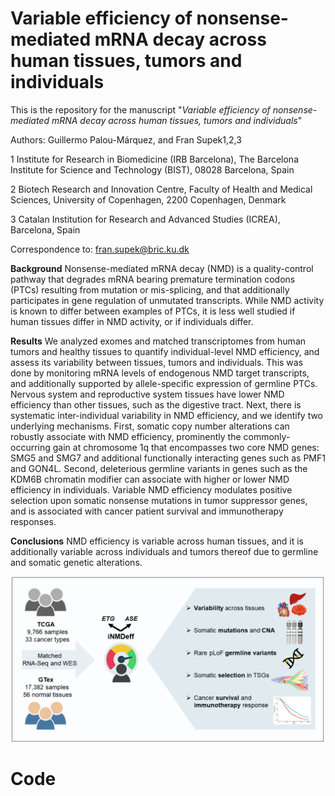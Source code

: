 # Variable efficiency of nonsense-mediated mRNA decay across human tissues, tumors and individuals

This is the repository for the manuscript "_Variable efficiency of nonsense-mediated mRNA decay across human tissues, tumors and individuals_"

Authors: Guillermo Palou-Márquez, and Fran Supek1,2,3

1 Institute for Research in Biomedicine (IRB Barcelona), The Barcelona Institute for Science and Technology (BIST), 08028 Barcelona, Spain

2 Biotech Research and Innovation Centre, Faculty of Health and Medical Sciences, University of Copenhagen, 2200 Copenhagen, Denmark

3 Catalan Institution for Research and Advanced Studies (ICREA), Barcelona, Spain

Correspondence to: fran.supek@bric.ku.dk 

**Background**
Nonsense-mediated mRNA decay (NMD) is a quality-control pathway that degrades mRNA bearing premature termination codons (PTCs) resulting from mutation or mis-splicing, and that additionally participates in gene regulation of unmutated transcripts. While NMD activity is known to differ between examples of PTCs, it is less well studied if human tissues differ in NMD activity, or if individuals differ.

**Results**
We analyzed exomes and matched transcriptomes from human tumors and healthy tissues to quantify individual-level NMD efficiency, and assess its variability between tissues, tumors and individuals. This was done by monitoring mRNA levels of endogenous NMD target transcripts, and additionally supported by allele-specific expression of germline PTCs. Nervous system and reproductive system tissues have lower NMD efficiency than other tissues, such as the digestive tract. Next, there is systematic inter-individual variability in NMD efficiency, and we identify two underlying mechanisms. First, somatic copy number alterations can robustly associate with NMD efficiency, prominently the commonly-occurring gain at chromosome 1q that encompasses two core NMD genes: SMG5 and SMG7 and additional functionally interacting genes such as PMF1 and GON4L. Second, deleterious germline variants in genes such as the KDM6B chromatin modifier can associate with higher or lower NMD efficiency in individuals.
Variable NMD efficiency modulates positive selection upon somatic nonsense mutations in tumor suppressor genes, and is associated with cancer patient survival and immunotherapy responses.

**Conclusions** 
NMD efficiency is variable across human tissues, and it is additionally variable across individuals and tumors thereof due to germline and somatic genetic alterations.

<p align="center">
  <img
    src="./Fig1.png"       
    alt="Variability and determinants of NMD efficiency across human tissues, tumors, and individuals"
    width="630">
</p>



# Code


